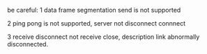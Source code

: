 be careful:
1   data frame segmentation send is not supported

2   ping pong is not supported, server not disconnect connnect

3 receive disconnect not receive close, description link abnormally disconnected.




